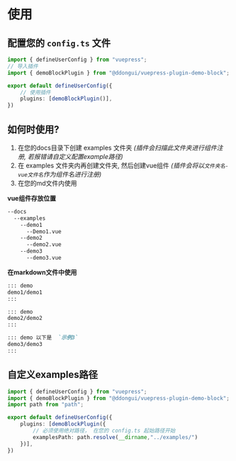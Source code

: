 # 使用

## **配置您的 `config.ts` 文件**

```ts
import { defineUserConfig } from "vuepress";
// 导入插件
import { demoBlockPlugin } from "@ddongui/vuepress-plugin-demo-block";

export default defineUserConfig({
    // 使用插件
    plugins: [demoBlockPlugin()],
})
```

## **如何时使用?**

1. 在您的docs目录下创建 examples 文件夹 *(插件会扫描此文件夹进行组件注册, 若报错请自定义配置example路径)*
2. 在 examples 文件夹内再创建文件夹, 然后创建vue组件 *(插件会将以``文件夹名-vue文件名``作为组件名进行注册)*
3. 在您的md文件内使用

**vue组件存放位置**

```bash
--docs
  --examples
    --demo1
      --Demo1.vue
    --demo2
      --demo2.vue
    --demo3
      --demo3.vue
```

**在markdown文件中使用**

``` md
::: demo
demo1/demo1
:::

::: demo
demo2/demo2
:::

::: demo 以下是  `示例3`
demo3/demo3
:::
```

## 自定义examples路径

```ts
import { defineUserConfig } from "vuepress";
import { demoBlockPlugin } from "@ddongui/vuepress-plugin-demo-block";
import path from "path";

export default defineUserConfig({
    plugins: [demoBlockPlugin({
        // 必须使用绝对路径， 在您的 config.ts 起始路径开始
        examplesPath: path.resolve(__dirname,"../examples/")
    })],
})
```

